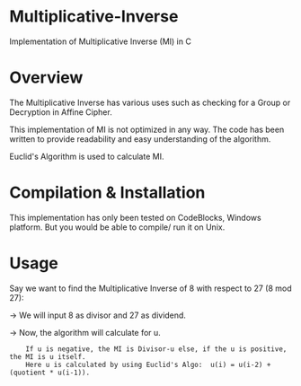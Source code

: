# Multiplicative-Inverse
Implementation of Multiplicative Inverse (MI) in C 

# Overview

The Multiplicative Inverse has various uses such as checking for a Group or Decryption in Affine Cipher.

This implementation of MI is not optimized in any way. The code has been written to provide readability and easy understanding of the algorithm.

Euclid's Algorithm is used to calculate MI.

# Compilation & Installation

This implementation has only been tested on CodeBlocks, Windows platform. But you would be able to compile/ run it on Unix.

# Usage

Say we want to find the Multiplicative Inverse of 8 with respect to 27 (8 mod 27):

  -> We will input 8 as divisor and 27 as dividend.
  
  -> Now, the algorithm will calculate for u.
  
        If u is negative, the MI is Divisor-u else, if the u is positive, the MI is u itself.
        Here u is calculated by using Euclid's Algo:  u(i) = u(i-2) + (quotient * u(i-1)).
